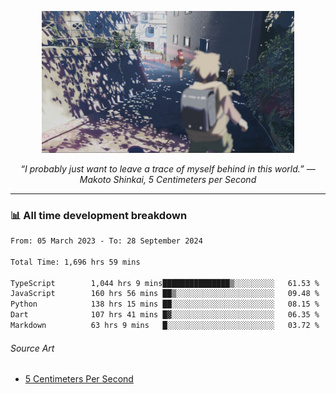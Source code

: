 <p align="center"><img src="asset/header.jpg" width="80%"/></p>
<p align="center"><i>“I probably just want to leave a trace of myself behind in this world.” ― Makoto Shinkai, 5 Centimeters per Second</i></p>

---
<!--
<details>
  <summary>📃 My Resume</summary>

### Education

- 📖 **Computer Science**\
📆 10/2021 - present\
📍 **Thang Long University** - Hoang Mai, Hanoi, Vietnam

### Experience

<img align="right" src="https://img.shields.io/badge/Figma-F24E1E?style=flat&logo=figma&logoColor=white"/>
<img align="right" src="https://img.shields.io/badge/node.js-6DA55F?style=flat&logo=node.js&logoColor=white"/>
<img align="right" src="https://img.shields.io/badge/Next.js-black?style=flat&logo=next.js&logoColor=white"/>
<img align="right" src="https://img.shields.io/badge/TypeScript-007ACC?style=flat&logo=typescript&logoColor=white"/>


- 👨‍💻 **Frontend Web Intern**\
📆 07/2023 - present\
📍 **MQ ICT Solutions** - Hoang Mai, Hanoi, Vietnam
</details> 
-->

### 📊 All time development breakdown

<!--START_SECTION:waka-->

```txt
From: 05 March 2023 - To: 28 September 2024

Total Time: 1,696 hrs 59 mins

TypeScript        1,044 hrs 9 mins███████████████▒░░░░░░░░░   61.53 %
JavaScript        160 hrs 56 mins ██▒░░░░░░░░░░░░░░░░░░░░░░   09.48 %
Python            138 hrs 15 mins ██░░░░░░░░░░░░░░░░░░░░░░░   08.15 %
Dart              107 hrs 41 mins █▓░░░░░░░░░░░░░░░░░░░░░░░   06.35 %
Markdown          63 hrs 9 mins   █░░░░░░░░░░░░░░░░░░░░░░░░   03.72 %
```

<!--END_SECTION:waka-->

###### Source Art

-  [5 Centimeters Per Second](https://wallhaven.cc/w/nrowq1)

